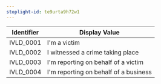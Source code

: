 ```yaml
---
stoplight-id: te9urta9h72w1
---
```


Identifier  |  Display Value
------------|---------------------------------------
IVLD_0001   |  I'm a victim
IVLD_0002   |  I witnessed a crime taking place
IVLD_0003   |  I'm reporting on behalf of a victim
IVLD_0004   |  I'm reporting on behalf of a business